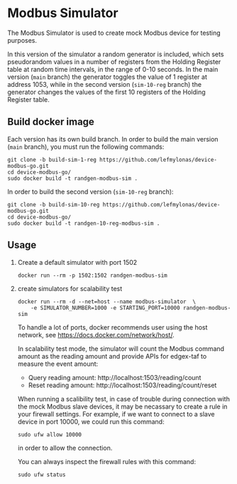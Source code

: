 # Modbus Simulator
The Modbus Simulator is used to create mock Modbus device for testing purposes. 

In this version of the simulator a random generator is included, which sets pseudorandom values in a number of registers from the Holding Register table at random time intervals, in the range of 0-10 seconds. In the main version (`main` branch) the generator toggles the value of 1 register at address 1053, while in the second version (`sim-10-reg` branch) the generator changes the values of the first 10 registers of the Holding Register table.

## Build docker image
Each version has its own build branch. In order to build the main version (`main` branch), you must run the following commands:

```
git clone -b build-sim-1-reg https://github.com/lefmylonas/device-modbus-go.git
cd device-modbus-go/
sudo docker build -t randgen-modbus-sim .
```

In order to build the second version (`sim-10-reg` branch):

```
git clone -b build-sim-10-reg https://github.com/lefmylonas/device-modbus-go.git
cd device-modbus-go/
sudo docker build -t randgen-10-reg-modbus-sim .
```

## Usage

1. Create a default simulator with port 1502
    ```
    docker run --rm -p 1502:1502 randgen-modbus-sim
    ```

2. create simulators for scalability test 
    ```
    docker run --rm -d --net=host --name modbus-simulator  \
        -e SIMULATOR_NUMBER=1000 -e STARTING_PORT=10000 randgen-modbus-sim
    ```
    To handle a lot of ports, docker recommends user using the host network, see https://docs.docker.com/network/host/.
    
    In scalability test mode, the simulator will count the Modbus command amount as the reading amount and provide APIs for edgex-taf to measure the event amount: 
    * Query reading amount: http://localhost:1503/reading/count
    * Reset reading amount: http://localhost:1503/reading/count/reset

    When running a scalibility test, in case of trouble during connection with the mock Modbus slave devices, it may be necassary to create a rule in your firewall settings. For example, if we want to connect to a slave device in port 10000, we could run this command:
    ```
    sudo ufw allow 10000
    ```
    in order to allow the connection.

    You can always inspect the firewall rules with this command:
    ```
    sudo ufw status
    ```